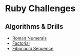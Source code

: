 # Ruby Challenges
## Algorithms & Drills
* [Roman Numerals](https://github.com/stacurry/ruby-challenges/tree/master/algorithms-and-drills/roman-numerals)
* [Factorial](https://github.com/stacurry/ruby-challenges/tree/master/algorithms-and-drills/factorial)
* [Fibonacci Sequence](https://github.com/stacurry/ruby-challenges/tree/master/algorithms-and-drills/fibonacci-sequence)
